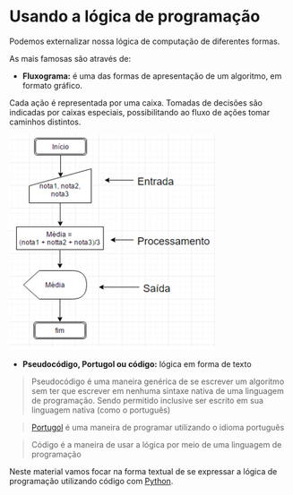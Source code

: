 # Usando a lógica de programação

Podemos externalizar nossa lógica de computação de diferentes formas. 

As mais famosas são através de:

* **Fluxograma:** é uma das formas de apresentação de um algoritmo, em formato gráfico.

Cada ação é representada por uma caixa. 
Tomadas de decisões são indicadas por caixas especiais, possibilitando ao fluxo de ações tomar caminhos distintos.

![Algoritmo - Fluxograma](https://github.com/WoMakersCode/oficina-logica-de-programacao/blob/master/images/image5.png)

* **Pseudocódigo, Portugol ou código:** lógica em forma de texto

> Pseudocódigo é uma maneira genérica de se escrever um algoritmo sem ter que escrever em nenhuma sintaxe nativa de uma 
>linguagem de programação. Sendo permitido inclusive ser escrito em sua linguagem nativa (como o português)

> [Portugol](http://lite.acad.univali.br/portugol/) é uma maneira de programar utilizando o idioma português

> Código é a maneira de usar a lógica por meio de uma linguagem de programação

Neste material vamos focar na forma textual de se expressar a lógica de programação utilizando código 
com [Python](https://www.python.org/).
